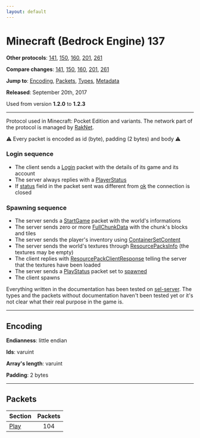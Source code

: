 ```yaml
---
layout: default
---
```


# Minecraft (Bedrock Engine) 137

**Other protocols**: [141](./bedrock137), [150](./bedrock137), [160](./bedrock137), [201](./bedrock137), [261](./bedrock137)

**Compare changes**: [141](../diff/bedrock/137-141), [150](../diff/bedrock/137-150), [160](../diff/bedrock/137-160), [201](../diff/bedrock/137-201), [261](../diff/bedrock/137-261)

**Jump to**: [Encoding](#encoding), [Packets](#packets), [Types](bedrock137/types), [Metadata](bedrock137/metadata)

**Released**: September 20th, 2017

Used from version **1.2.0** to **1.2.3**

-----
Protocol used in Minecraft: Pocket Edition and variants. The network part of the protocol is managed by [RakNet](../raknet/8.html).

⚠ Every packet is encoded as id (byte), padding (2 bytes) and body ⚠

### Login sequence
+ The client sends a [Login](#play_login) packet with the details of its game and its account
+ The server always replies with a [PlayerStatus](#play_play-status)
+ If [status](#play_play-status_status) field in the packet sent was different from [ok](#play_play-status_status_ok) the connection is closed

### Spawning sequence
+ The server sends a [StartGame](#play_start-game) packet with the world's informations
+ The server sends zero or more [FullChunkData](#play_full-chunk-data) with the chunk's blocks and tiles
+ The server sends the player's inventory using [ContainerSetContent](#play_container-set-content)
+ The server sends the world's textures through [ResourcePacksInfo](#play_resource-packs-info) (the textures may be empty)
+ The client replies with [ResourcePackClientResponse](#play_resource-pack-client-response) telling the server that the textures have been loaded
+ The server sends a [PlayStatus](#play_play-status) packet set to [spawned](#play_play-status_status_spawned)
+ The client spawns

Everything written in the documentation has been tested on [sel-server](https://github.com/sel-project/sel-server). The types and the packets without documentation haven't been tested yet or it's not clear what their real purpose in the game is.

-----
## Encoding

**Endianness**: little endian

**Ids**: varuint

**Array's length**: varuint

**Padding**: 2 bytes

-----
## Packets

Section | Packets
---|:---:
[Play](bedrock137/play) | 104
